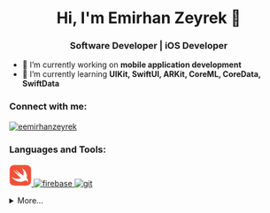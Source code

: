 <h1 align="center">Hi, I'm Emirhan Zeyrek 👋</h1>
<h3 align="center">Software Developer | iOS Developer</h3>

- 🔭 I’m currently working on **mobile application development**
- 🌱 I’m currently learning **UIKit, SwiftUI, ARKit, CoreML, CoreData, SwiftData**

<h3 align="left">Connect with me:</h3>
<p align="left">
<a href="https://linkedin.com/in/eemirhanzeyrek" target="blank"><img align="center" src="https://raw.githubusercontent.com/rahuldkjain/github-profile-readme-generator/master/src/images/icons/Social/linked-in-alt.svg" alt="eemirhanzeyrek" height="30" width="40" /></a>
</p>

<h3 align="left">Languages and Tools:</h3>
<p align="left">
<a href="https://developer.apple.com/swift/" target="_blank" rel="noreferrer"> <img src="https://raw.githubusercontent.com/devicons/devicon/master/icons/swift/swift-original.svg" alt="swift" width="40" height="40"/> </a>
<a href="https://firebase.google.com/" target="_blank" rel="noreferrer"> <img src="https://www.vectorlogo.zone/logos/firebase/firebase-icon.svg" alt="firebase" width="40" height="40"/> </a>
<a href="https://git-scm.com/" target="_blank" rel="noreferrer"> <img src="https://www.vectorlogo.zone/logos/git-scm/git-scm-icon.svg" alt="git" width="40" height="40"/> </a>
</p>

<details>
  <summary>More...</summary>
   <img src="https://github-readme-stats.vercel.app/api?username=eemirhanzeyrek&show_icons=trues&theme=slateorange"/>
   <img src="https://github-readme-stats.vercel.app/api/top-langs/?username=eemirhanzeyrek&show_icons=true&locale=en&theme=slateorange&layout=compact"/>
</details>

